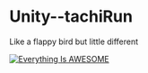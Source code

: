 # Unity--tachiRun
Like a flappy bird but little different <br>

[![Everything Is AWESOME](https://yt-embed.herokuapp.com/embed?v=StTqXEQ2l-Y)](https://www.youtube.com/shorts/gtDWXMcIT8A-Y "Everything Is AWESOME")


